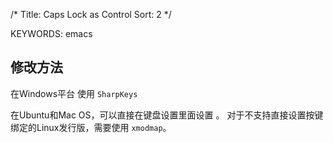 /*
 Title: Caps Lock as Control
 Sort: 2
 */

KEYWORDS: emacs

## 修改方法

在Windows平台 使用 `SharpKeys`

在Ubuntu和Mac OS，可以直接在键盘设置里面设置 。
对于不支持直接设置按键绑定的Linux发行版，需要使用 `xmodmap`。
